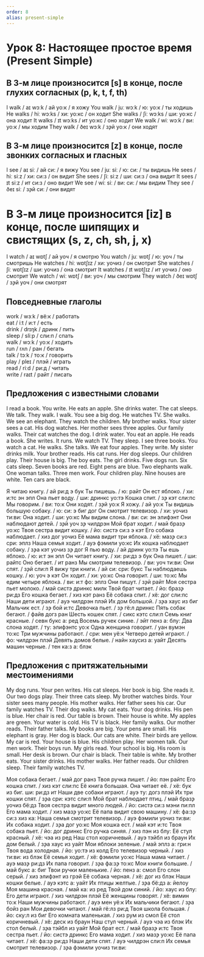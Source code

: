 ```yaml
---
order: 8
alias: present-simple
---
```


# Урок 8: Настоящее простое время (Present Simple)

## В 3-м лице произносится [s] в конце, после глухих согласных (p, k, t, f, th)

I walk / aɪ wɔːk / ай уо:к / я хожу
You walk / juː wɔːk / ю: уо:к / ты ходишь
He walks / hiː wɔːks / хи: уо:кс / он ходит
She walks / ʃiː wɔːks / ши: уо:кс / она ходит
It walks / ɪt wɔːks / ит уо:кс / оно ходит
We walk / wiː wɔːk / ви: уо:к / мы ходим
They walk / ðeɪ wɔːk / з̧эй уо:к / они ходят

## В 3-м лице произносится [z] в конце, после звонких согласных и гласных

I see / aɪ siː / ай си: / я вижу
You see / juː siː / ю: си: / ты видишь
He sees / hiː siːz / хи: си:з / он видит
She sees / ʃiː siːz / ши: си:з / она видит
It sees / ɪt siːz / ит си:з / оно видит
We see / wiː siː / ви: си: / мы видим
They see / ðeɪ siː / з̧эй си: / они видят

# В 3-м лице произносится [iz] в конце, после шипящих и свистящих (s, z, ch, sh, j, x)

I watch / aɪ wɒtʃ / ай уоч / я смотрю
You watch / juː wɒtʃ / ю: уоч / ты смотришь
He watches / hiː wɒtʃɪz / хи: уочиз / он смотрит
She watches / ʃiː wɒtʃɪz / ши: уочиз / она смотрит
It watches / ɪt wɒtʃɪz / ит уочиз / оно смотрит
We watch / wiː wɒtʃ / ви: уоч / мы смотрим
They watch / ðeɪ wɒtʃ / з̧эй уоч / они смотрят

## Повседневные глаголы

work / wɜːk / вё:к / работать  
eat / iːt / и:т / есть  
drink / drɪŋk / дринк / пить  
sleep / sliːp / сли:п / спать  
walk / wɔːk / уо:к / ходить  
run / rʌn / ран / бегать  
talk / tɔːk / то:к / говорить  
play / pleɪ / плэй / играть  
read / riːd / ри:д / читать  
write / raɪt / райт / писать

## Предложения с известными словами

I read a book.
You write.
He eats an apple.
She drinks water.
The cat sleeps.
We talk.
They walk.
I walk.
You see a big dog.
He watches TV.
She walks.
We see an elephant.
They watch the children.
My brother walks.
Your sister sees a cat.
His dog watches.
Her mother sees three apples.
Our family walks.
Their cat watches the dog.
I drink water.
You eat an apple.
He reads a book.
She writes.
It runs.
We watch TV.
They sleep.
I see three books.
You watch a cat.
He walks.
She talks.
We eat four apples.
They write.
My sister drinks milk.
Your brother reads.
His cat runs.
Her dog sleeps.
Our children play.
Their house is big.
The boy eats.
The girl drinks.
Five dogs run.
Six cats sleep.
Seven books are red.
Eight pens are blue.
Two elephants walk.
One woman talks.
Three men work.
Four children play.
Nine houses are white.
Ten cars are black.

Я читаю книгу. / ай ри:д э бук
Ты пишешь. / ю: райт
Он ест яблоко. / хи: и:тс эн эпл
Она пьет воду. / ши: дринкс уо:тэ
Кошка спит. / з̧э кэт сли:пс
Мы говорим. / ви: то:к
Они ходят. / з̧эй уо:к
Я хожу. / ай уо:к
Ты видишь большую собаку. / ю: си: э биг дог
Он смотрит телевизор. / хи: уочиз ти:ви:
Она ходит. / ши: уо:кс
Мы видим слона. / ви: си: эн элифэнт
Они наблюдают детей. / з̧эй уоч з̧э чилдрэн
Мой брат ходит. / май браз̧э уо:кс
Твоя сестра видит кошку. / йо: систэ си:з э кэт
Его собака наблюдает. / хиз дог уочиз
Её мама видит три яблока. / хё: маз̧э си:з сри: эплз
Наша семья ходит. / ауэ фэмили уо:кс
Их кошка наблюдает собаку. / з̧эа кэт уочиз з̧э дог
Я пью воду. / ай дринк уо:тэ
Ты ешь яблоко. / ю: и:т эн эпл
Он читает книгу. / хи: ри:дз э бук
Она пишет. / ши: райтс
Оно бегает. / ит ранз
Мы смотрим телевизор. / ви: уоч ти:ви:
Они спят. / з̧эй сли:п
Я вижу три книги. / ай си: сри: букс
Ты наблюдаешь кошку. / ю: уоч э кэт
Он ходит. / хи: уо:кс
Она говорит. / ши: то:кс
Мы едим четыре яблока. / ви: и:т фо: эплз
Они пишут. / з̧эй райт
Моя сестра пьет молоко. / май систэ дринкс милк
Твой брат читает. / йо: браз̧э ри:дз
Его кошка бегает. / хиз кэт ранз
Её собака спит. / хё: дог сли:пс
Наши дети играют. / ауэ чилдрэн плэй
Их дом большой. / з̧эа хаус из биг
Мальчик ест. / з̧э бой и:тс
Девочка пьет. / з̧э гё:л дринкс
Пять собак бегают. / файв догз ран
Шесть кошек спят. / сикс кэтс сли:п
Семь книг красные. / севн букс а: ред
Восемь ручек синие. / эйт пенз а: блу:
Два слона ходят. / ту: элифэнтс уо:к
Одна женщина говорит. / уан вумэн то:кс
Три мужчины работают. / сри: мен уё:к
Четверо детей играют. / фо: чилдрэн плэй
Девять домов белые. / найн хаусиз а: уайт
Десять машин черные. / тен ка:з а: блэк

## Предложения с притяжательными местоимениями

My dog runs.
Your pen writes.
His cat sleeps.
Her book is big. She reads it.
Our two dogs play.
Their three cats sleep.
My brother watches birds.
Your sister sees many people.
His mother walks.
Her father sees his car.
Our family watches TV.
Their dog walks.
My cat eats.
Your dog drinks.
His pen is blue.
Her chair is red.
Our table is brown.
Their house is white.
My apples are green.
Your water is cold.
His TV is black.
Her family walks.
Our mother reads.
Their father talks.
My books are big.
Your pens are small.
His elephant is gray.
Her dog is black.
Our cats are white.
Their birds are yellow.
My car is red.
Your house is blue.
His children play.
Her women talk.
Our men work.
Their boys run.
My girls read.
Your school is big.
His room is small.
Her desk is brown.
Our chair is black.
Their table is white.
My brother eats.
Your sister drinks.
His mother walks.
Her father reads.
Our children sleep.
Their family watches TV.

Моя собака бегает. / май дог ранз
Твоя ручка пишет. / йо: пэн райтс
Его кошка спит. / хиз кэт сли:пс
Её книга большая. Она читает её. / хё: бук из биг. ши: ри:дз ит
Наши две собаки играют. / ауэ ту: догз плэй
Их три кошки спят. / з̧эа сри: кэтс сли:п
Мой брат наблюдает птиц. / май браз̧э уочиз бё:дз
Твоя сестра видит много людей. / йо: систэ си:з мэни пи:пл
Его мама ходит. / хиз маз̧э уо:кс
Её папа видит свою машину. / хё: фа:з̧э си:з хиз ка:
Наша семья смотрит телевизор. / ауэ фэмили уочиз ти:ви:
Их собака ходит. / з̧эа дог уо:кс
Моя кошка ест. / май кэт и:тс
Твоя собака пьет. / йо: дог дринкс
Его ручка синяя. / хиз пэн из блу:
Её стул красный. / хё: чэа из ред
Наш стол коричневый. / ауэ тэйбл из браун
Их дом белый. / з̧эа хаус из уайт
Мои яблоки зеленые. / май эплз а: гри:н
Твоя вода холодная. / йо: уо:тэ из колд
Его телевизор черный. / хиз ти:ви: из блэк
Её семья ходит. / хё: фэмили уо:кс
Наша мама читает. / ауэ маз̧э ри:дз
Их папа говорит. / з̧эа фа:з̧э то:кс
Мои книги большие. / май букс а: биг
Твои ручки маленькие. / йо: пенз а: смол
Его слон серый. / хиз элифэнт из грэй
Её собака черная. / хё: дог из блэк
Наши кошки белые. / ауэ кэтс а: уайт
Их птицы желтые. / з̧эа бё:дз а: йелоу
Моя машина красная. / май ка: из ред
Твой дом синий. / йо: хаус из блу:
Его дети играют. / хиз чилдрэн плэй
Её женщины говорят. / хё: вимин то:к
Наши мужчины работают. / ауэ мен уё:к
Их мальчики бегают. / з̧эа бойз ран
Мои девочки читают. / май гё:лз ри:д
Твоя школа большая. / йо: ску:л из биг
Его комната маленькая. / хиз рум из смол
Её стол коричневый. / хё: деск из браун
Наш стул черный. / ауэ чэа из блэк
Их стол белый. / з̧эа тэйбл из уайт
Мой брат ест. / май браз̧э и:тс
Твоя сестра пьет. / йо: систэ дринкс
Его мама ходит. / хиз маз̧э уо:кс
Её папа читает. / хё: фа:з̧э ри:дз
Наши дети спят. / ауэ чилдрэн сли:п
Их семья смотрит телевизор. / з̧эа фэмили уочиз ти:ви:
